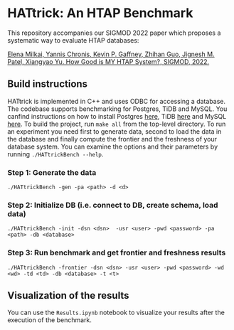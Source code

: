 # HATtrick: An HTAP Benchmark

This repository accompanies our SIGMOD 2022 paper which proposes a systematic way to evaluate HTAP databases:

[Elena Milkai, Yannis Chronis, Kevin P. Gaffney, Zhihan Guo, Jignesh M. Patel, Xiangyao Yu. How Good is MY HTAP System?, SIGMOD, 2022.](https://doi.org/10.1145/3514221.3526148)

## Build instructions

HATtrick is implemented in C++ and uses ODBC for accessing a database. The codebase supports benchmarking for Postgres, TiDB and MySQL. You canfind instructions on how to install Postgres [here](https://www.postgresql.org/docs/current/install-binaries.html), TiDB [here](https://docs.pingcap.com/tidb/stable/production-deployment-using-tiup) and MySQL [here](https://dev.mysql.com/doc/refman/8.0/en/general-installation-issues.html). To build the project, run `make all` from the top-level directory. To run an experiment you need first to generate data, second to load the data in the database and finally compute the frontier and the freshness of your database system. You can examine the options and their parameters by running `./HATtrickBench --help`. 

### Step 1: Generate the data 
```
./HATtrickBench -gen -pa <path> -d <d>
```

### Step 2: Initialize DB (i.e. connect to DB, create schema, load data)
```
./HATtrickBench -init -dsn <dsn>  -usr <user> -pwd <password> -pa <path> -db <database>
```

### Step 3: Run benchmark and get frontier and freshness results 
```
./HATtrickBench -frontier -dsn <dsn> -usr <user> -pwd <password> -wd <wd> -td <td> -db <database> -t <t>
```

## Visualization of the results 

You can use the `Results.ipynb` notebook to visualize your results after the execution of the benchmark.
